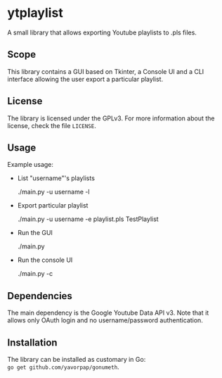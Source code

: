 ytplaylist
========

A small library that allows exporting Youtube playlists to .pls files.

Scope
--------
This library contains a GUI based on Tkinter, a Console UI and
a CLI interface allowing the user export a particular playlist.


License
--------
The library is licensed under the GPLv3. For more information about 
the license, check the file `LICENSE`.

Usage
--------
Example usage:

* List "username"'s playlists

	./main.py -u username -l

* Export particular playlist
	
	./main.py -u username -e playlist.pls TestPlaylist
	
* Run the GUI
	
	./main.py
	
* Run the console UI
	
	./main.py -c

Dependencies
--------
The main dependency is the Google Youtube Data API v3.
Note that it allows only OAuth login and no username/password 
authentication.

Installation
--------
The library can be installed as customary in Go:   
`go get github.com/yavorpap/gonumeth`.
